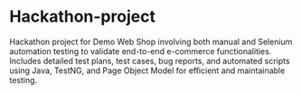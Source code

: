 # Hackathon-project
Hackathon project for Demo Web Shop involving both manual and Selenium automation testing to validate end-to-end e-commerce functionalities. Includes detailed test plans, test cases, bug reports, and automated scripts using Java, TestNG, and Page Object Model for efficient and maintainable testing.
